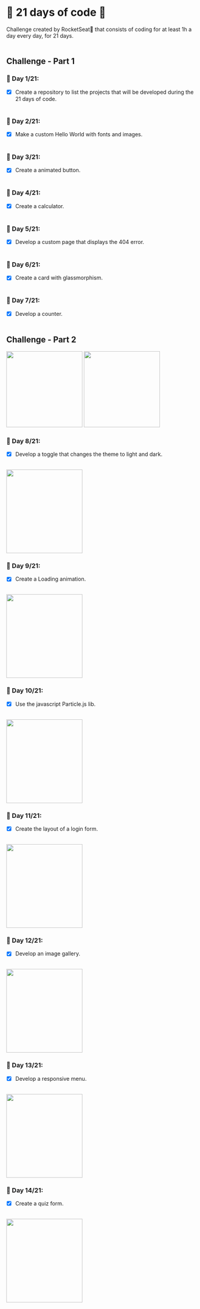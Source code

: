 # 📆 21 days of code 🚀

Challenge created by RocketSeat🚀 that consists of coding for at least 1h a day every day, for 21 days.
<br>
<br>

## Challenge - Part 1

### 📆 Day 1/21:

- [x] Create a repository to list the projects that will be developed during the 21 days of code. <br> <br>

### 📆 Day 2/21:

- [x] Make a custom Hello World with fonts and images. <br> <br>

### 📆 Day 3/21:

- [x] Create a animated button. <br> <br>

### 📆 Day 4/21:

- [x] Create a calculator. <br> <br>

### 📆 Day 5/21:

- [x] Develop a custom page that displays the 404 error. <br> <br>

### 📆 Day 6/21:

- [x] Create a card with glassmorphism. <br> <br>

### 📆 Day 7/21:

- [x] Develop a counter. <br> <br>

## Challenge - Part 2
<div>
  <img src="https://user-images.githubusercontent.com/48757536/187251416-cc808041-dda9-49a1-b46d-bfa7a959bd28.jpg" width="200" height="200"/>

<img src="https://user-images.githubusercontent.com/48757536/187252250-8649833a-8603-4e12-8f9e-26885b3b1586.jpg" width="200" height="200"/>
</div>

### 📆 Day 8/21:

- [x] Develop a toggle that changes the theme to light and dark. <br> <br>
<div>
  <img src="https://user-images.githubusercontent.com/48757536/187252691-e9fbb6d5-113a-4814-a345-b1fe808b458f.jpg" width="200" height="220"/>
</div>

### 📆 Day 9/21:

- [x] Create a Loading animation. <br> <br>
<div>
  <img src="https://user-images.githubusercontent.com/48757536/187253018-797603a7-c0c5-4a58-b1f7-834c60531a56.jpg" width="200" height="220"/>
</div>

### 📆 Day 10/21:

- [x] Use the javascript Particle.js lib. <br> <br>
<div>
  <img src="https://user-images.githubusercontent.com/48757536/187253163-ef5f8036-885e-4b40-b68d-638c7fd435a4.jpg" width="200" height="220"/>
</div>

### 📆 Day 11/21:

- [x] Create the layout of a login form. <br> <br>
<div>
  <img src="https://user-images.githubusercontent.com/48757536/187253323-ddb065d9-72e6-41dd-9acb-a7c5bd7c1c66.jpg" width="200" height="220"/>
</div>

### 📆 Day 12/21:

- [x] Develop an image gallery. <br> <br>
<div>
  <img src="https://user-images.githubusercontent.com/48757536/187253440-cde7c700-a372-485a-b449-f591818deb6f.jpg" width="200" height="220"/>
</div>

### 📆 Day 13/21:

- [x] Develop a responsive menu. <br> <br>
<div>
  <img src="https://user-images.githubusercontent.com/48757536/187253558-f314db89-6e02-4535-88a6-39c817550191.jpg" width="200" height="220"/>
</div>

### 📆 Day 14/21:

- [x] Create a quiz form. <br> <br>
<div>
  <img src="https://user-images.githubusercontent.com/48757536/187253689-05c07ab2-f7e9-4007-ab3f-1f0c7dc65f90.jpg" width="200" height="220"/>
</div>

